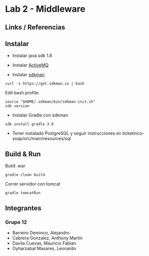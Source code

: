 # Lab 2 - Middleware

## Links / Referencias

## Instalar

- Instalar java sdk 1.8

- Instalar [ActiveMQ](http://activemq.apache.org/activemq-5140-release.html) 

- Instalar [sdkman](http://sdkman.io/install.html)

```{bash}
curl -s https://get.sdkman.io | bash
```

Edit bash profile:

```{bash}
source "$HOME/.sdkman/bin/sdkman-init.sh"
sdk version
```

- Instalar Gradle con sdkman

```{bash}
sdk install gradle 3.0
```

- Tener instalado PostgreSQL y seguir instrucciones en ticketinco-soap/src/main/resources/sql

## Build & Run

Build .war
```{bash}
gradle clean build
```

Correr servidor con tomcat 
```{bash}
gradle tomcatRun
```

## Integrantes

### Grupo 12

 - Barreiro Deminco, Alejandro
 - Cabrera Gonzalez, Anthony Martin
 - Davila Cuevas, Mauricio Fabian
 - Oyharzabal Masares, Leonardo


